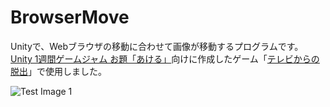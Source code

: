 # BrowserMove

Unityで、Webブラウザの移動に合わせて画像が移動するプログラムです。
[Unity 1週間ゲームジャム お題「あける」](https://unityroom.com/unity1weeks/18)向けに作成したゲーム「[テレビからの脱出](https://unityroom.com/games/tvescape)」で使用しました。

![Test Image 1](image/SS1.gif)